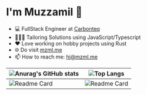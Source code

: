 # I'm Muzzamil 👋

<!--
**muzzamilr/muzzamilr** is a ✨ _special_ ✨ repository because its `README.md` (this file) appears on your GitHub profile.

Here are some ideas to get you started:

- 🔭 I’m currently working on ...
- 🌱 I’m currently learning ...
- 👯 I’m looking to collaborate on ...
- 🤔 I’m looking for help with ...
- 💬 Ask me about ...
- 📫 How to reach me: ...
- 😄 Pronouns: ...
- ⚡ Fun fact: ...
-->

- 💻 FullStack Engineer at [Carbonteq](https://carbonteq.com/)
- 👨🏻‍💻 Tailoring Solutions using JavaScript/Typescript
- ♥️ Love working on hobby projects using Rust
- 🌐 Do visit [mzml.me](https://mzml.me)
- 📫 How to reach me: [hi@mzml.me](mailto:hi@mzml.me)

| ![Anurag's GitHub stats](https://github-readme-stats.vercel.app/api?username=muzzamilr&rank_icon=github&theme=tokyonight) | ![Top Langs](https://github-readme-stats.vercel.app/api/top-langs/?username=muzzamilr&layout=compact&theme=tokyonight) |
| ------------- | ------------- |
| ![Readme Card](https://github-readme-stats.vercel.app/api/pin/?username=muzzamilr&repo=dns&show_owner=true&theme=tokyonight) | ![Readme Card](https://github-readme-stats.vercel.app/api/pin/?username=muzzamilr&repo=bittorrent-rs&show_owner=true&theme=tokyonight) |

